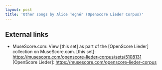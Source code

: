```yaml
---
layout: post
title: 'Other songs by Alice Tegnér (OpenScore Lieder Corpus)'
---
```


## External links

- MuseScore.com: View [this set] as part of the [OpenScore Lieder] collection on MuseScore.com.
[this set]: https://musescore.com/openscore-lieder-corpus/sets/5108131
[OpenScore Lieder]: https://musescore.com/openscore-lieder-corpus
